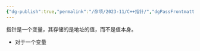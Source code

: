 ```yaml
---
{"dg-publish":true,"permalink":"/杂项/2023-11/C++指针/","dgPassFrontmatter":true}
---
```


指针是一个变量，其存储的是地址的值，而不是值本身。
- 对于一个变量